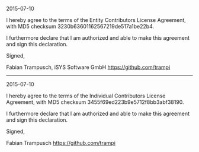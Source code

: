 2015-07-10

I hereby agree to the terms of the Entity Contributors License
Agreement, with MD5 checksum 3230b63601162567219de517a1be22b4.

I furthermore declare that I am authorized and able to make this
agreement and sign this declaration.

Signed,

Fabian Trampusch, iSYS Software GmbH
https://github.com/trampi

---

2015-07-10

I hereby agree to the terms of the Individual Contributors License
Agreement, with MD5 checksum 3455f69ed223b9e5712f8bb3abf38190.

I furthermore declare that I am authorized and able to make this
agreement and sign this declaration.

Signed,

Fabian Trampusch
https://github.com/trampi